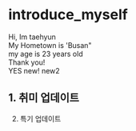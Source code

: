 # introduce_myself
Hi, Im taehyun  
My Hometown is 'Busan"  
my age is 23 years old  
Thank you!  
YES new! new2
## 1. 취미 업데이트
2. 특기 업데이트